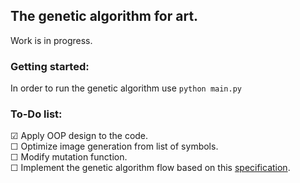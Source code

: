 ## The genetic algorithm for art.
Work is in progress.

### Getting started:
In order to run the genetic algorithm use 
```python main.py```

### To-Do list:
☑ Apply OOP design to the code. \
☐ Optimize image generation from list of symbols. \
☐ Modify mutation function. \
☐ Implement the genetic algorithm flow based on this [specification](https://towardsdatascience.com/introduction-to-genetic-algorithms-including-example-code-e396e98d8bf3).